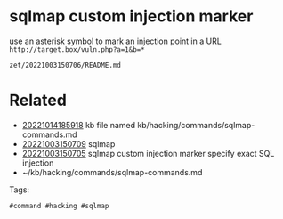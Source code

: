 # sqlmap custom injection marker
use an asterisk symbol to mark an injection point in a URL
` http://target.box/vuln.php?a=1&b=* `

` zet/20221003150706/README.md `

# Related

- [20221014185918](/zet/20221014185918/README.md) kb file named kb/hacking/commands/sqlmap-commands.md
- [20221003150709](/zet/20221003150709/README.md) sqlmap
- [20221003150705](/zet/20221003150705/README.md) sqlmap custom injection marker specify exact SQL injection
- ~/kb/hacking/commands/sqlmap-commands.md

Tags:

    #command #hacking #sqlmap 
